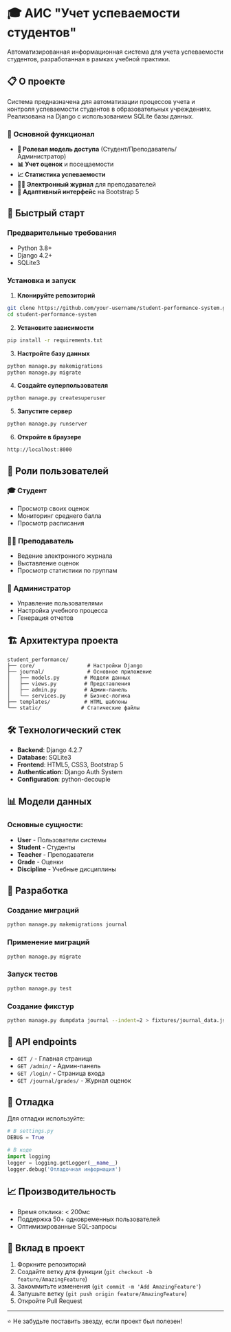 # 🎓 АИС "Учет успеваемости студентов"

Автоматизированная информационная система для учета успеваемости студентов, разработанная в рамках учебной практики.

## 📋 О проекте

Система предназначена для автоматизации процессов учета и контроля успеваемости студентов в образовательных учреждениях. Реализована на Django с использованием SQLite базы данных.

### 🎯 Основной функционал

- **👥 Ролевая модель доступа** (Студент/Преподаватель/Администратор)
- **📊 Учет оценок** и посещаемости
- **📈 Статистика успеваемости**
- **👨‍🏫 Электронный журнал** для преподавателей
- **📱 Адаптивный интерфейс** на Bootstrap 5

## 🚀 Быстрый старт

### Предварительные требования

- Python 3.8+
- Django 4.2+
- SQLite3

### Установка и запуск

1. **Клонируйте репозиторий**
```bash
git clone https://github.com/your-username/student-performance-system.git
cd student-performance-system
```

2. **Установите зависимости**
```bash
pip install -r requirements.txt
```

3. **Настройте базу данных**
```bash
python manage.py makemigrations
python manage.py migrate
```

4. **Создайте суперпользователя**
```bash
python manage.py createsuperuser
```

5. **Запустите сервер**
```bash
python manage.py runserver
```

6. **Откройте в браузере**
```
http://localhost:8000
```

## 👤 Роли пользователей

### 🎓 Студент
- Просмотр своих оценок
- Мониторинг среднего балла
- Просмотр расписания

### 👨‍🏫 Преподаватель  
- Ведение электронного журнала
- Выставление оценок
- Просмотр статистики по группам

### 🔧 Администратор
- Управление пользователями
- Настройка учебного процесса
- Генерация отчетов

## 🏗️ Архитектура проекта

```
student_performance/
├── core/                 # Настройки Django
├── journal/              # Основное приложение
│   ├── models.py        # Модели данных
│   ├── views.py         # Представления
│   ├── admin.py         # Админ-панель
│   └── services.py      # Бизнес-логика
├── templates/           # HTML шаблоны
└── static/             # Статические файлы
```

## 🛠️ Технологический стек

- **Backend**: Django 4.2.7
- **Database**: SQLite3
- **Frontend**: HTML5, CSS3, Bootstrap 5
- **Authentication**: Django Auth System
- **Configuration**: python-decouple

## 📊 Модели данных

### Основные сущности:
- **User** - Пользователи системы
- **Student** - Студенты
- **Teacher** - Преподаватели  
- **Grade** - Оценки
- **Discipline** - Учебные дисциплины

## 🔧 Разработка

### Создание миграций
```bash
python manage.py makemigrations journal
```

### Применение миграций
```bash
python manage.py migrate
```

### Запуск тестов
```bash
python manage.py test
```

### Создание фикстур
```bash
python manage.py dumpdata journal --indent=2 > fixtures/journal_data.json
```

## 📝 API endpoints

- `GET /` - Главная страница
- `GET /admin/` - Админ-панель
- `GET /login/` - Страница входа
- `GET /journal/grades/` - Журнал оценок

## 🐛 Отладка

Для отладки используйте:
```python
# В settings.py
DEBUG = True

# В коде
import logging
logger = logging.getLogger(__name__)
logger.debug('Отладочная информация')
```

## 📈 Производительность

- Время отклика: < 200мс
- Поддержка 50+ одновременных пользователей
- Оптимизированные SQL-запросы

## 🤝 Вклад в проект

1. Форкните репозиторий
2. Создайте ветку для функции (`git checkout -b feature/AmazingFeature`)
3. Закоммитьте изменения (`git commit -m 'Add AmazingFeature'`)
4. Запушьте ветку (`git push origin feature/AmazingFeature`)
5. Откройте Pull Request

---

⭐ Не забудьте поставить звезду, если проект был полезен!

